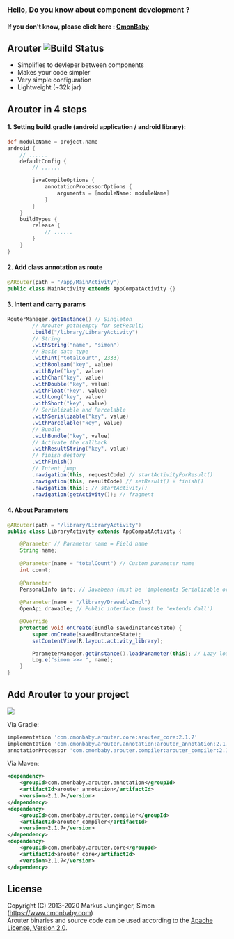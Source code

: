 ### Hello, Do you know about component development ?
#### If you don't know, please click here : [CmonBaby](https://www.cmonbaby.com/posts/netease_modular.html)

## Arouter ![Build Status](https://travis-ci.org/greenrobot/EventBus.svg?branch=master)

* Simplifies to devleper between components
* Makes your code simpler
* Very simple configuration
* Lightweight (~32k jar)

## Arouter in 4 steps

#### 1. Setting build.gradle (android application / android library):
```gradle
def moduleName = project.name
android {
    // ......
    defaultConfig {
        // ......

        javaCompileOptions {
            annotationProcessorOptions {
                arguments = [moduleName: moduleName]
            }
        }
    }
    buildTypes {
        release {
            // ......
        }
    }
}
```

#### 2. Add class annotation as route
```java
@ARouter(path = "/app/MainActivity")
public class MainActivity extends AppCompatActivity {}
```

#### 3. Intent and carry params
```java
RouterManager.getInstance() // Singleton
        // Arouter path(empty for setResult)
        .build("/library/LibraryActivity")
        // String
        .withString("name", "simon")
        // Basic data type
        .withInt("totalCount", 2333)
        .withBoolean("key", value)
        .withByte("key", value)
        .withChar("key", value)
        .withDouble("key", value)
        .withFloat("key", value)
        .withLong("key", value)
        .withShort("key", value)
        // Serializable and Parcelable
        .withSerializable("key", value)
        .withParcelable("key", value)
        // Bundle
        .withBundle("key", value)
        // Activate the callback
        .withResultString("key", value)
        // finish destory
        .withFinish()
        // Intent jump
        .navigation(this, requestCode) // startActivityForResult()
        .navigation(this, resultCode) // setResult() + finish()
        .navigation(this); // startActivity()
        .navigation(getActivity()); // fragment
```

#### 4. About Parameters
```java
@ARouter(path = "/library/LibraryActivity")
public class LibraryActivity extends AppCompatActivity {

    @Parameter // Parameter name = Field name
    String name;
    
    @Parameter(name = "totalCount") // Custom parameter name
    int count;
    
    @Parameter
    PersonalInfo info; // Javabean (must be 'implements Serializable or Parcelable')
    
    @Parameter(name = "/library/DrawableImpl")
    OpenApi drawable; // Public interface (must be 'extends Call')

    @Override
    protected void onCreate(Bundle savedInstanceState) {
        super.onCreate(savedInstanceState);
        setContentView(R.layout.activity_library);

        ParameterManager.getInstance().loadParameter(this); // Lazy loading
        Log.e("simon >>> ", name);
    }
}
```

## Add Arouter to your project
<a href="https://www.cmonbaby.com/posts/netease_modular.html">
<img src="https://img.shields.io/bintray/v/cmonbaby/simon/arouter_annotation?label=maven-central"></a>

Via Gradle:
```gradle
implementation 'com.cmonbaby.arouter.core:arouter_core:2.1.7'
implementation 'com.cmonbaby.arouter.annotation:arouter_annotation:2.1.7'
annotationProcessor 'com.cmonbaby.arouter.compiler:arouter_compiler:2.1.7'
```

Via Maven:
```xml
<dependency>
    <groupId>com.cmonbaby.arouter.annotation</groupId>
    <artifactId>arouter_annotation</artifactId>
    <version>2.1.7</version>
</dependency>
<dependency>
    <groupId>com.cmonbaby.arouter.compiler</groupId>
    <artifactId>arouter_compiler</artifactId>
    <version>2.1.7</version>
</dependency>
<dependency>
    <groupId>com.cmonbaby.arouter.core</groupId>
    <artifactId>arouter_core</artifactId>
    <version>2.1.7</version>
</dependency>
```

## License

Copyright (C) 2013-2020 Markus Junginger, Simon (https://www.cmonbaby.com)  
Arouter binaries and source code can be used according to the [Apache License, Version 2.0](LICENSE).
